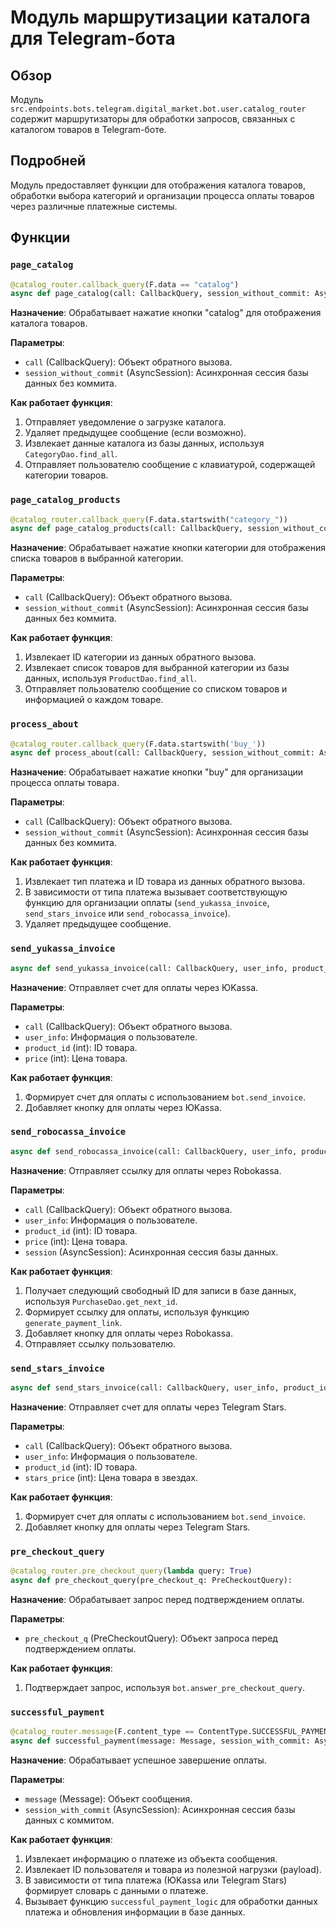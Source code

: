 # Модуль маршрутизации каталога для Telegram-бота

## Обзор

Модуль `src.endpoints.bots.telegram.digital_market.bot.user.catalog_router` содержит маршрутизаторы для обработки запросов, связанных с каталогом товаров в Telegram-боте.

## Подробней

Модуль предоставляет функции для отображения каталога товаров, обработки выбора категорий и организации процесса оплаты товаров через различные платежные системы.

## Функции

### `page_catalog`

```python
@catalog_router.callback_query(F.data == "catalog")
async def page_catalog(call: CallbackQuery, session_without_commit: AsyncSession):
```

**Назначение**: Обрабатывает нажатие кнопки "catalog" для отображения каталога товаров.

**Параметры**:

*   `call` (CallbackQuery): Объект обратного вызова.
*   `session_without_commit` (AsyncSession): Асинхронная сессия базы данных без коммита.

**Как работает функция**:

1.  Отправляет уведомление о загрузке каталога.
2.  Удаляет предыдущее сообщение (если возможно).
3.  Извлекает данные каталога из базы данных, используя `CategoryDao.find_all`.
4.  Отправляет пользователю сообщение с клавиатурой, содержащей категории товаров.

### `page_catalog_products`

```python
@catalog_router.callback_query(F.data.startswith("category_"))
async def page_catalog_products(call: CallbackQuery, session_without_commit: AsyncSession):
```

**Назначение**: Обрабатывает нажатие кнопки категории для отображения списка товаров в выбранной категории.

**Параметры**:

*   `call` (CallbackQuery): Объект обратного вызова.
*   `session_without_commit` (AsyncSession): Асинхронная сессия базы данных без коммита.

**Как работает функция**:

1.  Извлекает ID категории из данных обратного вызова.
2.  Извлекает список товаров для выбранной категории из базы данных, используя `ProductDao.find_all`.
3.  Отправляет пользователю сообщение со списком товаров и информацией о каждом товаре.

### `process_about`

```python
@catalog_router.callback_query(F.data.startswith('buy_'))
async def process_about(call: CallbackQuery, session_without_commit: AsyncSession):
```

**Назначение**: Обрабатывает нажатие кнопки "buy" для организации процесса оплаты товара.

**Параметры**:

*   `call` (CallbackQuery): Объект обратного вызова.
*   `session_without_commit` (AsyncSession): Асинхронная сессия базы данных без коммита.

**Как работает функция**:

1.  Извлекает тип платежа и ID товара из данных обратного вызова.
2.  В зависимости от типа платежа вызывает соответствующую функцию для организации оплаты (`send_yukassa_invoice`, `send_stars_invoice` или `send_robocassa_invoice`).
3.  Удаляет предыдущее сообщение.

### `send_yukassa_invoice`

```python
async def send_yukassa_invoice(call: CallbackQuery, user_info, product_id, price):
```

**Назначение**: Отправляет счет для оплаты через ЮKassa.

**Параметры**:

*   `call` (CallbackQuery): Объект обратного вызова.
*   `user_info`: Информация о пользователе.
*   `product_id` (int): ID товара.
*   `price` (int): Цена товара.

**Как работает функция**:

1.  Формирует счет для оплаты с использованием `bot.send_invoice`.
2.  Добавляет кнопку для оплаты через ЮKassa.

### `send_robocassa_invoice`

```python
async def send_robocassa_invoice(call: CallbackQuery, user_info, product_id, price, session: AsyncSession):
```

**Назначение**: Отправляет ссылку для оплаты через Robokassa.

**Параметры**:

*   `call` (CallbackQuery): Объект обратного вызова.
*   `user_info`: Информация о пользователе.
*   `product_id` (int): ID товара.
*   `price` (int): Цена товара.
*   `session` (AsyncSession): Асинхронная сессия базы данных.

**Как работает функция**:

1.  Получает следующий свободный ID для записи в базе данных, используя `PurchaseDao.get_next_id`.
2.  Формирует ссылку для оплаты, используя функцию `generate_payment_link`.
3.  Добавляет кнопку для оплаты через Robokassa.
4.  Отправляет ссылку пользователю.

### `send_stars_invoice`

```python
async def send_stars_invoice(call: CallbackQuery, user_info, product_id, stars_price):
```

**Назначение**: Отправляет счет для оплаты через Telegram Stars.

**Параметры**:

*   `call` (CallbackQuery): Объект обратного вызова.
*   `user_info`: Информация о пользователе.
*   `product_id` (int): ID товара.
*   `stars_price` (int): Цена товара в звездах.

**Как работает функция**:

1.  Формирует счет для оплаты с использованием `bot.send_invoice`.
2.  Добавляет кнопку для оплаты через Telegram Stars.

### `pre_checkout_query`

```python
@catalog_router.pre_checkout_query(lambda query: True)
async def pre_checkout_query(pre_checkout_q: PreCheckoutQuery):
```

**Назначение**: Обрабатывает запрос перед подтверждением оплаты.

**Параметры**:

*   `pre_checkout_q` (PreCheckoutQuery): Объект запроса перед подтверждением оплаты.

**Как работает функция**:

1.  Подтверждает запрос, используя `bot.answer_pre_checkout_query`.

### `successful_payment`

```python
@catalog_router.message(F.content_type == ContentType.SUCCESSFUL_PAYMENT)
async def successful_payment(message: Message, session_with_commit: AsyncSession):
```

**Назначение**: Обрабатывает успешное завершение оплаты.

**Параметры**:

*   `message` (Message): Объект сообщения.
*   `session_with_commit` (AsyncSession): Асинхронная сессия базы данных с коммитом.

**Как работает функция**:

1.  Извлекает информацию о платеже из объекта сообщения.
2.  Извлекает ID пользователя и товара из полезной нагрузки (payload).
3.  В зависимости от типа платежа (ЮKassa или Telegram Stars) формирует словарь с данными о платеже.
4.  Вызывает функцию `successful_payment_logic` для обработки данных платежа и обновления информации в базе данных.